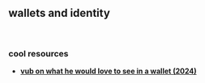 ## wallets and identity

<br>

### cool resources

* **[vub on what he would love to see in a wallet (2024)](https://vitalik.eth.limo/general/2024/12/03/wallets.html)**
